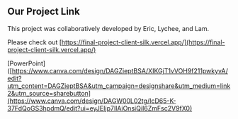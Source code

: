 ## Our Project Link

This project was collaboratively developed by Eric, Lychee, and Lam.

Please check out [https://final-project-client-silk.vercel.app/](https://final-project-client-silk.vercel.app/)

[PowerPoint]([https://www.canva.com/design/DAGZieptBSA/XIKGjT1vVOH9f211pwkyvA/edit?utm_content=DAGZieptBSA&utm_campaign=designshare&utm_medium=link2&utm_source=sharebutton](https://www.canva.com/design/DAGW00L02tg/IcD65-K-37FdQoGS3hpdmQ/edit?ui=eyJEIjp7IlAiOnsiQiI6ZmFsc2V9fX0)
